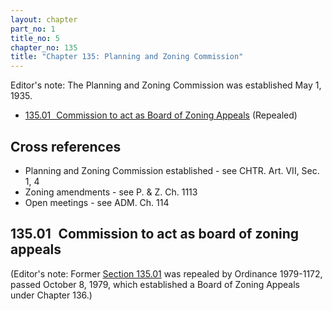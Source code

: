 ```yaml
---
layout: chapter
part_no: 1
title_no: 5
chapter_no: 135
title: "Chapter 135: Planning and Zoning Commission"
---
```


Editor's note: The Planning and Zoning Commission was established May 1,
1935.

* [135.01   Commission to act as Board of Zoning Appeals](#13501-commission-to-act-as-board-of-zoning-appeals) (Repealed)

## Cross references

* Planning and Zoning Commission established - see CHTR. Art. VII, Sec. 1, 4
* Zoning amendments - see P. & Z. Ch. 1113
* Open meetings - see ADM. Ch. 114

## 135.01   Commission to act as board of zoning appeals

(Editor's note: Former [Section 135.01][] was repealed by Ordinance 1979-1172,
passed October 8, 1979, which established a Board of Zoning Appeals under
Chapter 136.)

[Section 135.01]:</chapters/chapter-135-planning-and-zoning-commission/#13501-commission-to-act-as-board-of-zoning-appeals>
